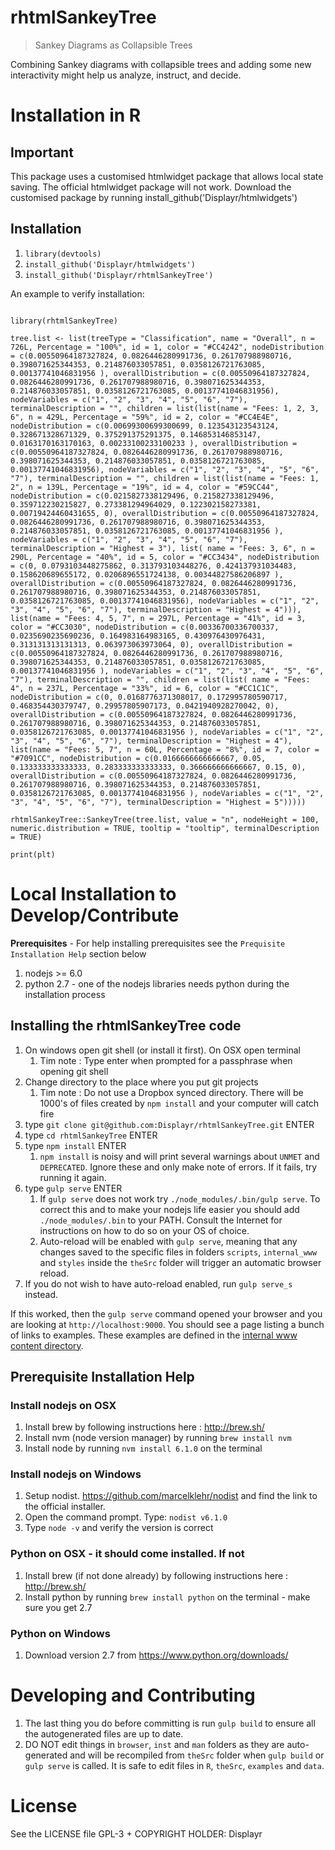 # rhtmlSankeyTree

> Sankey Diagrams as Collapsible Trees

Combining Sankey diagrams with collapsible trees and adding some new
interactivity might help us analyze, instruct, and decide.

# Installation in R

## Important
This package uses a customised htmlwidget package that allows local state saving. The official htmlwidget package will not work. Download the customised package by running install_github('Displayr/htmlwidgets')

## Installation
1. `library(devtools)`
1. `install_github('Displayr/htmlwidgets')`
1. `install_github('Displayr/rhtmlSankeyTree')`

An example to verify installation:
```

library(rhtmlSankeyTree)

tree.list <- list(treeType = "Classification", name = "Overall", n = 726L, Percentage = "100%", id = 1, color = "#CC4242", nodeDistribution = c(0.00550964187327824, 0.0826446280991736, 0.261707988980716, 0.398071625344353, 0.214876033057851, 0.0358126721763085, 0.00137741046831956 ), overallDistribution = c(0.00550964187327824, 0.0826446280991736, 0.261707988980716, 0.398071625344353, 0.214876033057851, 0.0358126721763085, 0.00137741046831956), nodeVariables = c("1", "2", "3", "4", "5", "6", "7"), terminalDescription = "", children = list(list(name = "Fees: 1, 2, 3, 6", n = 429L, Percentage = "59%", id = 2, color = "#CC4E4E", nodeDistribution = c(0.00699300699300699, 0.123543123543124, 0.328671328671329, 0.375291375291375, 0.146853146853147, 0.0163170163170163, 0.00233100233100233 ), overallDistribution = c(0.00550964187327824, 0.0826446280991736, 0.261707988980716, 0.398071625344353, 0.214876033057851, 0.0358126721763085, 0.00137741046831956), nodeVariables = c("1", "2", "3", "4", "5", "6", "7"), terminalDescription = "", children = list(list(name = "Fees: 1, 2", n = 139L, Percentage = "19%", id = 4, color = "#59CC44", nodeDistribution = c(0.0215827338129496, 0.215827338129496, 0.359712230215827, 0.273381294964029, 0.122302158273381, 0.00719424460431655, 0), overallDistribution = c(0.00550964187327824, 0.0826446280991736, 0.261707988980716, 0.398071625344353, 0.214876033057851, 0.0358126721763085, 0.00137741046831956 ), nodeVariables = c("1", "2", "3", "4", "5", "6", "7"), terminalDescription = "Highest = 3"), list( name = "Fees: 3, 6", n = 290L, Percentage = "40%", id = 5, color = "#CC3434", nodeDistribution = c(0, 0.0793103448275862, 0.313793103448276, 0.424137931034483, 0.158620689655172, 0.0206896551724138, 0.00344827586206897 ), overallDistribution = c(0.00550964187327824, 0.0826446280991736, 0.261707988980716, 0.398071625344353, 0.214876033057851, 0.0358126721763085, 0.00137741046831956), nodeVariables = c("1", "2", "3", "4", "5", "6", "7"), terminalDescription = "Highest = 4"))), list(name = "Fees: 4, 5, 7", n = 297L, Percentage = "41%", id = 3, color = "#CC3030", nodeDistribution = c(0.00336700336700337, 0.0235690235690236, 0.164983164983165, 0.430976430976431, 0.313131313131313, 0.063973063973064, 0), overallDistribution = c(0.00550964187327824, 0.0826446280991736, 0.261707988980716, 0.398071625344353, 0.214876033057851, 0.0358126721763085, 0.00137741046831956 ), nodeVariables = c("1", "2", "3", "4", "5", "6", "7"), terminalDescription = "", children = list(list( name = "Fees: 4", n = 237L, Percentage = "33%", id = 6, color = "#CC1C1C", nodeDistribution = c(0, 0.0168776371308017, 0.172995780590717, 0.468354430379747, 0.29957805907173, 0.0421940928270042, 0), overallDistribution = c(0.00550964187327824, 0.0826446280991736, 0.261707988980716, 0.398071625344353, 0.214876033057851, 0.0358126721763085, 0.00137741046831956 ), nodeVariables = c("1", "2", "3", "4", "5", "6", "7"), terminalDescription = "Highest = 4"), list(name = "Fees: 5, 7", n = 60L, Percentage = "8%", id = 7, color = "#7091CC", nodeDistribution = c(0.0166666666666667, 0.05, 0.133333333333333, 0.283333333333333, 0.366666666666667, 0.15, 0), overallDistribution = c(0.00550964187327824, 0.0826446280991736, 0.261707988980716, 0.398071625344353, 0.214876033057851, 0.0358126721763085, 0.00137741046831956 ), nodeVariables = c("1", "2", "3", "4", "5", "6", "7"), terminalDescription = "Highest = 5")))))

rhtmlSankeyTree::SankeyTree(tree.list, value = "n", nodeHeight = 100, numeric.distribution = TRUE, tooltip = "tooltip", terminalDescription = TRUE)

print(plt)
```

# Local Installation to Develop/Contribute

**Prerequisites** - For help installing prerequisites see the `Prequisite Installation Help` section below

1. nodejs >= 6.0
1. python 2.7 - one of the nodejs libraries needs python during the installation process

## Installing the rhtmlSankeyTree code

1. On windows open git shell (or install it first). On OSX open terminal
    1. Tim note : Type enter when prompted for a passphrase when opening git shell
1. Change directory to the place where you put git projects
    1. Tim note : Do not use a Dropbox synced directory. There will be 1000's of files created by `npm install` and your computer will catch fire
1. type `git clone git@github.com:Displayr/rhtmlSankeyTree.git` ENTER
1. type `cd rhtmlSankeyTree` ENTER
1. type `npm install` ENTER
    1. `npm install` is noisy and will print several warnings about `UNMET` and `DEPRECATED`. Ignore these and only make note of errors. If it fails, try running it again.
1. type `gulp serve` ENTER
    1. If `gulp serve` does not work try `./node_modules/.bin/gulp serve`. To correct this and to make your nodejs life easier you should add `./node_modules/.bin` to your PATH. Consult the Internet for instructions on how to do so on your OS of choice. 
    1. Auto-reload will be enabled with `gulp serve`, meaning that any changes saved to the specific files in folders `scripts`, `internal_www` and `styles` inside the `theSrc` folder will trigger an automatic browser reload.
1. If you do not wish to have auto-reload enabled, run `gulp serve_s` instead.

If this worked, then the `gulp serve` command opened your browser and you are looking at `http://localhost:9000`. You should see a page listing a bunch of links to examples. These examples are defined in the [internal www content directory](theSrc/internal_www/content).

## Prerequisite Installation Help

### Install nodejs on OSX

1. Install brew by following instructions here : http://brew.sh/
1. Install nvm (node version manager) by running `brew install nvm`
1. Install node by running `nvm install 6.1.0` on the terminal

### Install nodejs on Windows

1. Setup nodist. https://github.com/marcelklehr/nodist and find the link to the official installer.
1. Open the command prompt. Type: `nodist v6.1.0`
1. Type `node -v` and verify the version is correct

### Python on OSX - it should come installed. If not

1. Install brew (if not done already) by following instructions here : http://brew.sh/
1. Install python by running `brew install python` on the terminal - make sure you get 2.7

### Python on Windows

1. Download version 2.7 from https://www.python.org/downloads/

# Developing and Contributing

1. The last thing you do before committing is run `gulp build` to ensure all the autogenerated files are up to date.
2. DO NOT edit things in `browser`, `inst` and `man` folders as they are auto-generated and will be recompiled from `theSrc` folder when `gulp build` or `gulp serve` is called. It is safe to edit files in `R`, `theSrc`, `examples` and `data`.

# License

See the LICENSE file
GPL-3 + COPYRIGHT HOLDER: Displayr
